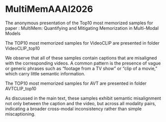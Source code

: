 # MultiMemAAAI2026
The anonymous presentation of the Top10 most memorized samples for paper : MultiMem: Quantifying and Mitigating Memorization in Multi-Modal Models


The TOP10 most memorized samples for VideoCLIP are presented in folder VideoCLIP_top10

We observe that all of these samples contain captions that are misaligned with the corresponding videos. A common pattern is the presence of vague or generic phrases such as “footage from a TV show” or “clip of a movie,” which carry little semantic information.



The TOP10 most memorized samples for AVT are presented in folder AVTCLIP_top10

As discussed in the main text, these samples exhibit semantic misalignment not only between the caption and the video, but across all modality pairs, indicating a broader cross-modal inconsistency rather than simple miscaptioning.
